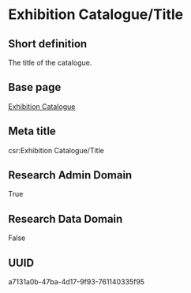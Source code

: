 # Exhibition Catalogue/Title
## Short definition
The title of the catalogue.
## Base page
[Exhibition Catalogue](https://github.com/EuroCRIS/CASRAI-Dictionairies/blob/main/Objects/Exhibition%20Catalogue.md)
## Meta title
csr:Exhibition Catalogue/Title
## Research Admin Domain
True
## Research Data Domain
False
## UUID
a7131a0b-47ba-4d17-9f93-761140335f95

